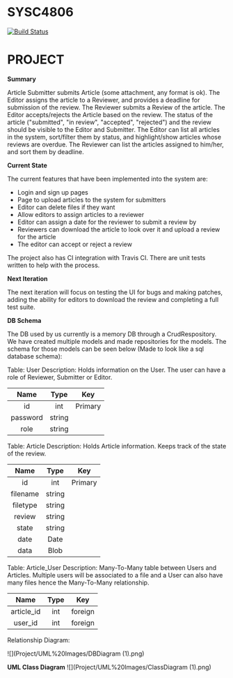 # SYSC4806
[![Build Status](https://travis-ci.org/DanGravel/SYSC4806.svg?branch=master)](https://travis-ci.org/DanGravel/SYSC4806)
# PROJECT
**Summary**

Article Submitter submits Article (some attachment, any format is ok). The Editor assigns the article to a Reviewer, and provides a deadline for submission of the review. The Reviewer submits a Review of the article. The Editor accepts/rejects the Article based on the review. The status of the article ("submitted", "in review", "accepted", "rejected") and the review should be visible to the Editor and Submitter. The Editor can list all articles in the system, sort/filter them by status, and highlight/show articles whose reviews are overdue. The Reviewer can list the articles assigned to him/her, and sort them by deadline.

**Current State**

The current features that have been implemented into the system are:
- Login and sign up pages
- Page to upload articles to the system for submitters
- Editor can delete files if they want
- Allow editors to assign articles to a reviewer
- Editor can assign a date for the reviewer to submit a review by
- Reviewers can download the article to look over it and upload a review for the article
- The editor can accept or reject a review

The project also has CI integration with Travis CI. There are unit tests written to help with the process.

**Next Iteration**

The next iteration will focus on testing the UI for bugs and making patches, adding the ability for editors to download the review and completing a full test suite.

**DB Schema**

The DB used by us currently is a memory DB through a CrudRespository. We have created multiple models and made repositories for the models. 
The schema for those models can be seen below (Made to look like a sql database schema):

Table: User
Description: Holds information on the User. The user can have a role of Reviewer, Submitter or Editor.

| Name      | Type    | Key      |
|:---------:|:-------:|:--------:|
| id        | int     | Primary  |
| password  | string  |          |
| role      | string  |          |
 
Table: Article
Description: Holds Article information. Keeps track of the state of the review.

| Name      | Type    | Key      |
|:---------:|:-------:|:--------:|
| id        | int     | Primary  |
| filename  | string  |          |
| filetype  | string  |          |
| review    | string  |          |
| state     | string  |          |   
| date      | Date    |          |   
| data      | Blob    |          |

Table: Article_User
Description: Many-To-Many table between Users and Articles. Multiple users will be associated to a file and a User can also have many files hence the Many-To-Many relationship.

| Name        | Type    | Key      |
|:-----------:|:-------:|:--------:|
| article_id  | int     | foreign  |
| user_id     | int     | foreign  |

Relationship Diagram: 

![](Project/UML%20Images/DBDiagram (1).png)

**UML Class Diagram**
![](Project/UML%20Images/ClassDiagram (1).png)
